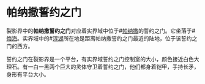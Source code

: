 # 帕纳撒誓约之门
裂影界中的**帕纳撒誓约之门**对应着实界域中位于#[帕纳撒](locations/panatham)的誓约之门。它坐落于#[悔海](locations/sea-of-regret)。实界域中的#[淳湖](locations/purelake)所在地是距离帕纳撒誓约之门最近的陆地，位于该誓约之门的西方。

誓约之门在裂影界是一个平台，有实界域誓约之门控制室的大小，颜色接近白色大理石。有一白一黑两个巨大的灵体守卫着誓约之门，他们都身着铠甲，手持长矛，身形有平台大小。